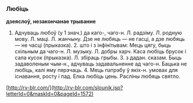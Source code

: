 ### Любіць
**дзеяслоў, незакончанае трыванне**

1. Адчуваць любоў (у 1 знач.) да каго-, чаго-н. Л. радзіму. Л. родную мову. Л. маці. Л. жанчыну. Дзе не любяць — не гасці, а дзе любяць — не часці (прыказка). 2. што і з інфінітывам: Мець цягу, быць схільным да чаго-н. Л. музыку. Л. добры харч. Каса любіць брусок і сала кусок (прыказка). Л. збіраць грыбы. З. з дадан. сказам. Быць задаволеным чым-н., адчуваць задавальненне ад чаго-н. Бацька не любіць, калі яму пярэчаць. 4. Мець патрэбу ў якіх-н. умовах для існавання, росту і пад. Елка любіць цень. Расліны любяць святло.

<a rel="author">[http://rv-blr.com/](http://rv-blr.com/slounik.jsp?letterId=0&maskId=0&pageId=1572)</a>
